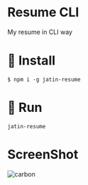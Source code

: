 # Resume CLI
My resume in CLI way

# 📝 Install
```
$ npm i -g jatin-resume
```

# 📜 Run 
```
jatin-resume
```

# ScreenShot
![carbon](https://user-images.githubusercontent.com/34777376/55575297-3328cc00-572c-11e9-897a-2d8f354fb4bf.png)

